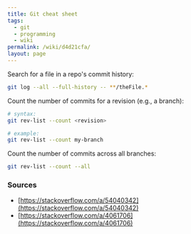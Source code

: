 ```yaml
---
title: Git cheat sheet
tags:
  - git
  - programming
  - wiki
permalink: /wiki/d4d21cfa/
layout: page
---
```


Search for a file in a repo's commit history:

```bash
git log --all --full-history -- **/theFile.*
```

Count the number of commits for a revision (e.g., a branch):

```bash
# syntax:
git rev-list --count <revision>

# example:
git rev-list --count my-branch
```

Count the number of commits across all branches:

```bash
git rev-list --count --all
```

### Sources

- [https://stackoverflow.com/a/54040342](https://stackoverflow.com/a/54040342)
- [https://stackoverflow.com/a/4061706](https://stackoverflow.com/a/4061706)
